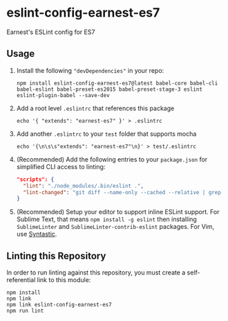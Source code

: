 # eslint-config-earnest-es7
Earnest's ESLint config for ES7

## Usage

1. Install the following `"devDependencies"` in your repo:

    ```
    npm install eslint-config-earnest-es7@latest babel-core babel-cli babel-eslint babel-preset-es2015 babel-preset-stage-3 eslint eslint-plugin-babel --save-dev
    ```

2. Add a root level `.eslintrc` that references this package

    ```
    echo '{ "extends": "earnest-es7" }' > .eslintrc
    ```

3. Add another `.eslintrc` to your `test` folder that supports mocha

    ```
    echo '{\n\s\s"extends": "earnest-es7"\n}' > test/.eslintrc
    ```

4. (Recommended) Add the following entries to your `package.json` for simplified CLI access to linting:

    ```json
    "scripts": {
      "lint": "./node_modules/.bin/eslint .",
      "lint-changed": "git diff --name-only --cached --relative | grep '\\.js$' | xargs ./node_modules/.bin/eslint"
    }
    ```

5. (Recommended) Setup your editor to support inline ESLint support. For Sublime Text, that means `npm install -g eslint` then installing `SublimeLinter` and `SublimeLinter-contrib-eslint` packages. For Vim, use [Syntastic](https://github.com/scrooloose/syntastic).

## Linting this Repository

In order to run linting against this repository, you must create a self-referential link to this module:
 
 ```
 npm install
 npm link
 npm link eslint-config-earnest-es7
 npm run lint
 ```
